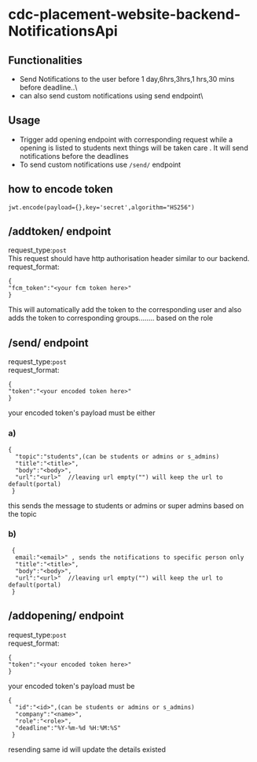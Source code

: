 # cdc-placement-website-backend-NotificationsApi
## Functionalities 
* Send Notifications to the user before 1 day,6hrs,3hrs,1 hrs,30 mins before deadline..\
* can also send custom notifications using send endpoint\

## Usage
* Trigger add opening endpoint with corresponding request while a opening is listed to students next things will be taken care . It will send notifications before the deadlines
* To  send custom notifications use ```/send/``` endpoint
## how to encode token 
```jwt.encode(payload={},key='secret',algorithm="HS256")```

##  /addtoken/ endpoint
request_type:```post```\
This request should have http authorisation header similar to our backend. \
request_format:
```
{
"fcm_token":"<your fcm token here>"
}
```

This will automatically add the token to the corresponding user and also adds the token to corresponding groups........ based on the role 

##  /send/ endpoint 
request_type:```post```\
request_format:
```
{
"token":"<your encoded token here>"
}
```

your encoded token's payload must be either
### a)
```
{
  "topic":"students",(can be students or admins or s_admins)
  "title":"<title>",
  "body":"<body>",
  "url":"<url>"  //leaving url empty("") will keep the url to default(portal) 
 }
```
 this sends the message to students or admins or super admins based on the topic
### b)
```
 {
  email:"<email>" , sends the notifications to specific person only
  "title":"<title>",
  "body":"<body>",
  "url":"<url>"  //leaving url empty("") will keep the url to default(portal) 
 }
```
##   /addopening/ endpoint 
request_type:```post``` \
request_format: 
```
{ 
"token":"<your encoded token here>" 
} 
```
your encoded token's payload must be  

```
{ 
  "id":"<id>",(can be students or admins or s_admins) 
  "company":"<name>", 
  "role":"<role>", 
  "deadline":"%Y-%m-%d %H:%M:%S"   
 } 
```
 resending same id will update the details existed 


